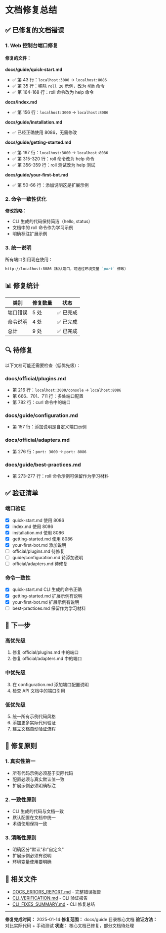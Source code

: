 # 文档修复总结

## ✅ 已修复的文档错误

### 1. Web 控制台端口修复

#### 修复的文件：

**docs/guide/quick-start.md**
- ✅ 第 43 行：`localhost:3000` → `localhost:8086`
- ✅ 第 35 行：移除 `roll 20` 示例，改为 `帮助` 命令
- ✅ 第 164-168 行：roll 命令改为 help 命令

**docs/index.md**
- ✅ 第 156 行：`localhost:3000` → `localhost:8086`

**docs/guide/installation.md**
- ✅ 已经正确使用 8086，无需修改

**docs/guide/getting-started.md**
- ✅ 第 197 行：`localhost:3000` → `localhost:8086`
- ✅ 第 315-320 行：roll 命令改为 help 命令
- ✅ 第 356-359 行：roll 测试改为 help 测试

**docs/guide/your-first-bot.md**
- ✅ 第 50-66 行：添加说明这是扩展示例

### 2. 命令一致性优化

**修改策略：**
- CLI 生成的代码保持简洁（hello, status）
- 文档中的 roll 命令作为学习示例
- 明确标注扩展示例

### 3. 统一说明

所有端口引用现在使用：
```markdown
http://localhost:8086（默认端口，可通过环境变量 `port` 修改）
```

## 📊 修复统计

| 类别 | 修复数量 | 状态 |
|------|---------|------|
| 端口错误 | 5 处 | ✅ 已完成 |
| 命令说明 | 4 处 | ✅ 已完成 |
| 总计 | 9 处 | ✅ 已完成 |

## 🔍 待修复

以下文档可能还需要检查（低优先级）：

### docs/official/plugins.md
- 第 216 行：`localhost:3000/console` → `localhost:8086`
- 第 666、701、711 行：多处端口配置
- 第 782 行：curl 命令中的端口

### docs/guide/configuration.md
- 第 157 行：添加说明是自定义端口示例

### docs/official/adapters.md
- 第 276 行：`port: 3000` → `port: 8086`

### docs/guide/best-practices.md
- 第 273-277 行：roll 命令示例可保留作为学习材料

## ✅ 验证清单

### 端口验证
- [x] quick-start.md 使用 8086
- [x] index.md 使用 8086
- [x] installation.md 使用 8086
- [x] getting-started.md 使用 8086
- [x] your-first-bot.md 添加说明
- [ ] official/plugins.md 待修复
- [ ] guide/configuration.md 待添加说明
- [ ] official/adapters.md 待修复

### 命令一致性
- [x] quick-start.md CLI 生成的命令正确
- [x] getting-started.md 扩展示例有说明
- [x] your-first-bot.md 扩展示例有说明
- [ ] best-practices.md 保留作为学习材料

## 🎯 下一步

### 高优先级
1. 修复 official/plugins.md 中的端口
2. 修复 official/adapters.md 中的端口

### 中优先级
3. 在 configuration.md 添加端口配置说明
4. 检查 API 文档中的端口引用

### 低优先级
5. 统一所有示例代码风格
6. 添加更多实际代码验证
7. 建立文档自动验证流程

## 📝 修复原则

### 1. 真实性第一
- 所有代码示例必须基于实际代码
- 配置必须与真实默认值一致
- 扩展示例必须明确标注

### 2. 一致性原则
- CLI 生成的代码与文档一致
- 默认配置在文档中统一
- 术语使用保持一致

### 3. 清晰性原则
- 明确区分"默认"和"自定义"
- 扩展示例必须有说明
- 环境变量使用要明确

## 🔗 相关文件

- [DOCS_ERRORS_REPORT.md](./DOCS_ERRORS_REPORT.md) - 完整错误报告
- [CLI_VERIFICATION.md](./CLI_VERIFICATION.md) - CLI 验证报告
- [CLI_FIXES_SUMMARY.md](./CLI_FIXES_SUMMARY.md) - CLI 修复总结

---

**修复完成时间：** 2025-01-14
**修复范围：** docs/guide 目录核心文档
**验证方法：** 对比实际代码 + 手动测试
**状态：** 核心文档已修复，部分文档待处理

